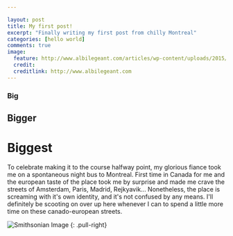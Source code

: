 ```yaml
---

layout: post
title: My first post!
excerpt: "Finally writing my first post from chilly Montreal"
categories: [hello world]
comments: true
image:
  feature: http://www.albilegeant.com/articles/wp-content/uploads/2015/10/Paria-Crew-Complete.jpg
  credit: 
  creditlink: http://www.albilegeant.com
---
```





### Big

## Bigger

# Biggest 

To celebrate making it to the course halfway point, my glorious fiance took me on a spontaneous night bus
to Montreal. First time in Canada for me and the european taste of the place took me by surprise and made
me crave the streets of Amsterdam, Paris, Madrid, Rejkyavik... Nonetheless, the place is screaming with it's own identity, and it's not confused by any means. I'll definitely be scooting on over up here whenever I can to spend
a little more time on these canado-european streets.

![Smithsonian Image](http://www.albilegeant.com/articles/wp-content/uploads/2015/10/Paria-Crew-Complete.jpg)
{: .pull-right}